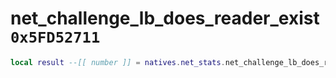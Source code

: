 # net_challenge_lb_does_reader_exist `0x5FD52711`

```lua
local result --[[ number ]] = natives.net_stats.net_challenge_lb_does_reader_exist()
```